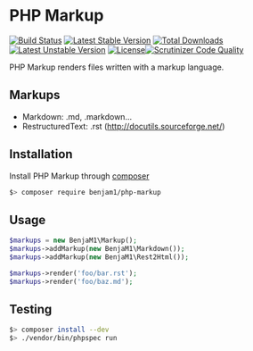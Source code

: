 # PHP Markup
[![Build Status](https://travis-ci.org/benja-M-1/php-markup.png?branch=master)](https://travis-ci.org/benja-M-1/php-markup) [![Latest Stable Version](https://poser.pugx.org/benjam1/php-markup/v/stable.png)](https://packagist.org/packages/benjam1/php-markup) [![Total Downloads](https://poser.pugx.org/benjam1/php-markup/downloads.png)](https://packagist.org/packages/benjam1/php-markup) [![Latest Unstable Version](https://poser.pugx.org/benjam1/php-markup/v/unstable.png)](https://packagist.org/packages/benjam1/php-markup) [![License](https://poser.pugx.org/benjam1/php-markup/license.png)](https://packagist.org/packages/benjam1/php-markup)[![Scrutinizer Code Quality](https://scrutinizer-ci.com/g/benja-M-1/php-markup/badges/quality-score.png?s=5bdc73d85cd2cac5eaa16ea3a6d29a7d53bec291)](https://scrutinizer-ci.com/g/benja-M-1/php-markup/)

PHP Markup renders files written with a markup language.

## Markups

 * Markdown: .md, .markdown...
 * RestructuredText: .rst (http://docutils.sourceforge.net/)

## Installation

Install PHP Markup through [composer](http://getcomposer.org/)

```bash
$> composer require benjam1/php-markup
```

## Usage

```php
$markups = new BenjaM1\Markup();
$markups->addMarkup(new BenjaM1\Markdown());
$markups->addMarkup(new BenjaM1\Rest2Html());

$markups->render('foo/bar.rst');
$markups->render('foo/baz.md');
```

## Testing

```bash
$> composer install --dev
$> ./vendor/bin/phpspec run
```